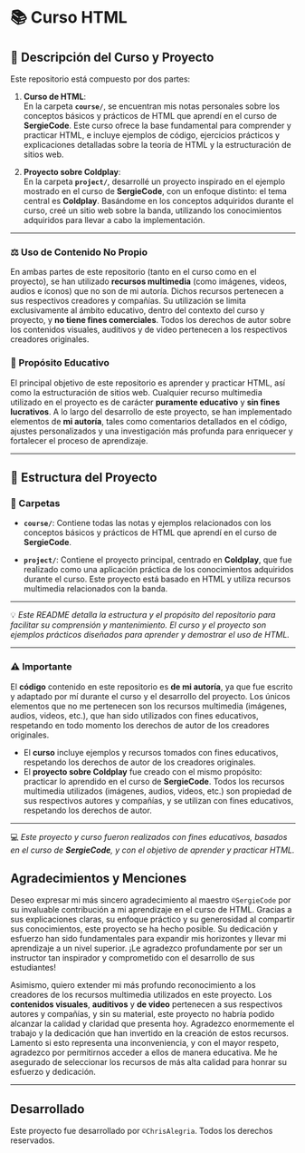 # 📚 Curso HTML

## 📖 Descripción del Curso y Proyecto  
Este repositorio está compuesto por dos partes:

1. **Curso de HTML**:  
   En la carpeta **`course/`**, se encuentran mis notas personales sobre los conceptos básicos y prácticos de HTML que aprendí en el curso de **SergieCode**. Este curso ofrece la base fundamental para comprender y practicar HTML, e incluye ejemplos de código, ejercicios prácticos y explicaciones detalladas sobre la teoría de HTML y la estructuración de sitios web.

2. **Proyecto sobre Coldplay**:  
   En la carpeta **`project/`**, desarrollé un proyecto inspirado en el ejemplo mostrado en el curso de **SergieCode**, con un enfoque distinto: el tema central es **Coldplay**. Basándome en los conceptos adquiridos durante el curso, creé un sitio web sobre la banda, utilizando los conocimientos adquiridos para llevar a cabo la implementación.

---

### ⚖️ Uso de Contenido No Propio  
En ambas partes de este repositorio (tanto en el curso como en el proyecto), se han utilizado **recursos multimedia** (como imágenes, videos, audios e íconos) que no son de mi autoría. Dichos recursos pertenecen a sus respectivos creadores y compañías. Su utilización se limita exclusivamente al ámbito educativo, dentro del contexto del curso y proyecto, y **no tiene fines comerciales**. Todos los derechos de autor sobre los contenidos visuales, auditivos y de video pertenecen a los respectivos creadores originales.  

### 🔑 Propósito Educativo  
El principal objetivo de este repositorio es aprender y practicar HTML, así como la estructuración de sitios web. Cualquier recurso multimedia utilizado en el proyecto es de carácter **puramente educativo** y **sin fines lucrativos**. A lo largo del desarrollo de este proyecto, se han implementado elementos de **mi autoría**, tales como comentarios detallados en el código, ajustes personalizados y una investigación más profunda para enriquecer y fortalecer el proceso de aprendizaje.

---

## 💼 Estructura del Proyecto  

### 📂 Carpetas  
- **`course/`**: Contiene todas las notas y ejemplos relacionados con los conceptos básicos y prácticos de HTML que aprendí en el curso de **SergieCode**. 
  
- **`project/`**: Contiene el proyecto principal, centrado en **Coldplay**, que fue realizado como una aplicación práctica de los conocimientos adquiridos durante el curso. Este proyecto está basado en HTML y utiliza recursos multimedia relacionados con la banda.

---

💡 *Este README detalla la estructura y el propósito del repositorio para facilitar su comprensión y mantenimiento. El curso y el proyecto son ejemplos prácticos diseñados para aprender y demostrar el uso de HTML.*  

---

### ⚠️ Importante  
El **código** contenido en este repositorio es **de mi autoría**, ya que fue escrito y adaptado por mí durante el curso y el desarrollo del proyecto. Los únicos elementos que no me pertenecen son los recursos multimedia (imágenes, audios, videos, etc.), que han sido utilizados con fines educativos, respetando en todo momento los derechos de autor de los creadores originales.  

- El **curso** incluye ejemplos y recursos tomados con fines educativos, respetando los derechos de autor de los creadores originales.  
- El **proyecto sobre Coldplay** fue creado con el mismo propósito: practicar lo aprendido en el curso de **SergieCode**. Todos los recursos multimedia utilizados (imágenes, audios, videos, etc.) son propiedad de sus respectivos autores y compañías, y se utilizan con fines educativos, respetando los derechos de autor.

---

💻 *Este proyecto y curso fueron realizados con fines educativos, basados en el curso de **SergieCode**, y con el objetivo de aprender y practicar HTML.*  

## Agradecimientos y Menciones  
Deseo expresar mi más sincero agradecimiento al maestro `©SergieCode` por su invaluable contribución a mi aprendizaje en el curso de HTML. Gracias a sus explicaciones claras, su enfoque práctico y su generosidad al compartir sus conocimientos, este proyecto se ha hecho posible. Su dedicación y esfuerzo han sido fundamentales para expandir mis horizontes y llevar mi aprendizaje a un nivel superior. ¡Le agradezco profundamente por ser un instructor tan inspirador y comprometido con el desarrollo de sus estudiantes!

Asimismo, quiero extender mi más profundo reconocimiento a los creadores de los recursos multimedia utilizados en este proyecto. Los **contenidos visuales**, **auditivos** y **de video** pertenecen a sus respectivos autores y compañías, y sin su material, este proyecto no habría podido alcanzar la calidad y claridad que presenta hoy. Agradezco enormemente el trabajo y la dedicación que han invertido en la creación de estos recursos. Lamento si esto representa una inconveniencia, y con el mayor respeto, agradezco por permitirnos acceder a ellos de manera educativa. Me he asegurado de seleccionar los recursos de más alta calidad para honrar su esfuerzo y dedicación.

---

## Desarrollado  
Este proyecto fue desarrollado por `©ChrisAlegria`. Todos los derechos reservados.
